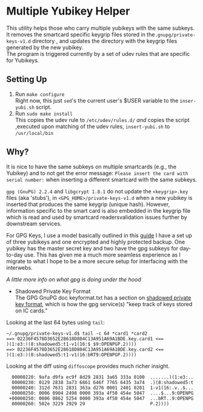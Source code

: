 # Multiple Yubikey Helper

This utility helps those who carry multiple yubikeys with the same subkeys.  
It removes the smartcard specific keygrip files stored in the`.gnupg/private-keys-v1.d` directory , and updates the directory with the keygrip files generated by the new yubikey.  
The program is triggered currently by a set of udev rules that are specific for Yubikeys. 


## Setting Up

1. Run `make configure`  
Right now, this just `sed`'s the current user's $USER variable to the `inser-yubi.sh` script.
2. Run `sudo make install`  
This copies the udev rule to `/etc/udev/rules.d/` _and_ copies the script ,executed upon matching of the udev rules, `insert-yubi.sh` to `/usr/local/bin`

## Why?

It is nice to have the same subkeys on multiple smartcards (e.g., the Yubikey) and to not get the error message: `Please insert the card with serial number:` when inserting a different smartcard with the same subkeys.  

`gpg (GnuPG) 2.2.4` and `libgcrypt 1.8.1` do not update the `<keygrip>.key` files (aka 'stubs'), in `<GPG_HOME>/private-keys-v1.d` when a new yubikey is inserted that produces the same keygrip (unique hash). However, information specific to the smart card is also embedded in the keygrip file which is read and used by smartcard readersvalidation issues further by downstream services.

For GPG Keys, I use a model basically outlined in this [guide](https://gist.github.com/ageis/14adc308087859e199912b4c79c4aaa4)
I have a set up of three yubikeys and one encrypted and highly protected backup. One yubikey has the master secret key and two have the gpg subkeys for day-to-day use. This has given me a much more seamless experience as I migrate to what  I hope to be a more secure setup for interfacing with the interwebs. 

_A little more info on what gpg is doing under the hood_  

- Shadowed Private Key Format  
The GPG GnuPG doc keyformat.txt has a section on [shadowed private key format](https://github.com/gpg/gnupg/blob/6c000d4b78b836686e5a2789cc88a41e465e4400/agent/keyformat.txt#shadowed-private-key-format), which is how the gpg service(s) "keep track of keys stored on IC cards."

Looking at the last 64 bytes using `tail`:
```
~/.gnupg/private-keys-v1.d$ tail -c 64 *card1 *card2
==> 02236F4578D3652E28618D804C13A951A69A1BDE.key.card1 <==
)(1:e3:)(8:shadowed5:t1-v1(16:$ $9:OPENPGP.2))))
==> 02236F4578D3652E28618D804C13A951A69A1BDE.key.card2 <==
)(1:e3:)(8:shadowed5:t1-v1(16:bRT9:OPENPGP.2))))
```

Looking at the diff using `diffoscope` provides much richer insight.

```
  00000220: 9afa d9fa ec9f 8d29 2831 3a65 333a 0100  .......)(1:e3:..
  00000230: 0129 2838 3a73 6861 646f 7765 6435 3a74  .)(8:shadowed5:t
  00000240: 312d 7631 2831 363a d276 0001 2401 0201  1-v1(16:.v..$...
 -00000250: 0006 0904 2498 0000 393a 4f50 454e 5047  ....$...9:OPENPG
 +00000250: 0006 0862 5254 0000 393a 4f50 454e 5047  ...bRT..9:OPENPG
  00000260: 502e 3229 2929 29                        P.2))))
```

